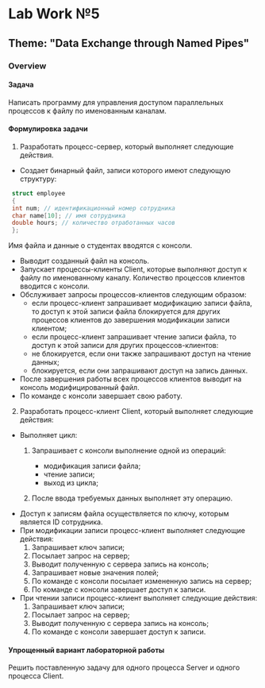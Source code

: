 # Lab Work №5

## Theme: "Data Exchange through Named Pipes"

### Overview

#### Задача

Написать программу для управления доступом параллельных процессов к файлу по
именованным каналам.

#### Формулировка задачи

1. Разработать процесс-сервер, который выполняет следующие действия.
  * Создает бинарный файл, записи которого имеют следующую структуру:
     
  ```c++
   struct employee
   {
   int num; // идентификационный номер сотрудника
   char name[10]; // имя сотрудника
   double hours; // количество отработанных часов
   };
  ```
  
  Имя файла и данные о студентах вводятся с консоли.
  * Выводит созданный файл на консоль.
  * Запускает процессы-клиенты Client, которые выполняют доступ к файлу по именованному
  каналу. Количество процессов клиентов вводится с консоли.
  * Обслуживает запросы процессов-клиентов следующим образом:
    - если процесс-клиент запрашивает модификацию записи файла, то доступ к этой записи файла
    блокируется для других процессов клиентов до завершения модификации записи клиентом;
    - если процесс-клиент запрашивает чтение записи файла, то доступ к этой записи для других
    процессов-клиентов:
    - не блокируется, если они также запрашивают доступ на чтение данных;
    - блокируется, если они запрашивают доступ на запись данных.
  * После завершения работы всех процессов клиентов выводит на консоль модифицированный файл.
  * По команде с консоли завершает свою работу.
2. Разработать процесс-клиент Client, который выполняет следующие действия:
  * Выполняет цикл:
    1) Запрашивает с консоли выполнение одной из операций:
       
        - модификация записи файла;
        - чтение записи;
        - выход из цикла;
        
    2) После ввода требуемых данных выполняет эту операцию.
  * Доступ к записям файла осуществляется по ключу, которым является ID сотрудника.
  * При модификации записи процесс-клиент выполняет следующие действия:
    1) Запрашивает ключ записи;
    2) Посылает запрос на сервер;
    3) Выводит полученную с сервера запись на консоль;
    4) Запрашивает новые значения полей;
    5) По команде с консоли посылает измененную запись на сервер;
    6) По команде с консоли завершает доступ к записи.
  * При чтении записи процесс-клиент выполняет следующие действия:
    1) Запрашивает ключ записи;
    2) Посылает запрос на сервер;
    3) Выводит полученную с сервера запись на консоль;
    4) По команде с консоли завершает доступ к записи.
      
#### Упрощенный вариант лабораторной работы

Решить поставленную задачу для одного процесса Server и одного процесса Client.
